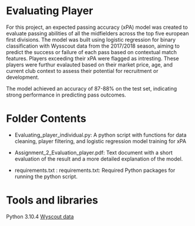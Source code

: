# Evaluating Player 
For this project, an expected passing accuracy (xPA) model was created to evaluate passing abilities of all the midfielders across the top five european first divisions. The model was built using logistic regression for binary classification with Wysscout data from the 2017/2018 season, aiming to predict the success or failure of each pass based on contextual match features. Players exceeding their xPA were flagged as intresting. These players were furthur evalauted based on their market price, age, and current club context to assess their potential for recruitment or development. 

The model achieved an accuracy of 87-88% on the test set, indicating strong performance in predicting pass outcomes. 

# Folder Contents 
- Evaluating_player_individual.py: A python script with functions for data cleaning, player filtering, and logistic regression model training for xPA
  
- Assignment_2_Evaluation_player.pdf: Text document with a short evaluation of the result and a more detailed explanation of the model.
  
- requirements.txt : requirements.txt: Required Python packages for running the python script.

# Tools and libraries 
Python 3.10.4
[Wyscout data](https://github.com/koenvo/wyscout-soccer-match-event-dataset)

